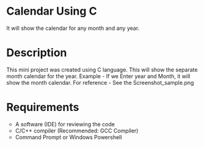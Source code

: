 <h1>Calendar Using C</h1>

It will show the calendar for any month and any year.

<h1>Description</h1>

This mini project was created using C language. This  will show the separate month calendar for the year.
Example - If we Enter year and Month, it will show the month calendar.
For reference - See the Screenshot_sample.png

<h1>Requirements</h1>

<ul style="list-style-type: circle;">
  <li>A software (IDE) for reviewing the code</li>
  <li>C/C++ compiler (Recommended: GCC Compiler)</li>
  <li>Command Prompt or Windows Powershell</li>
</ul>
